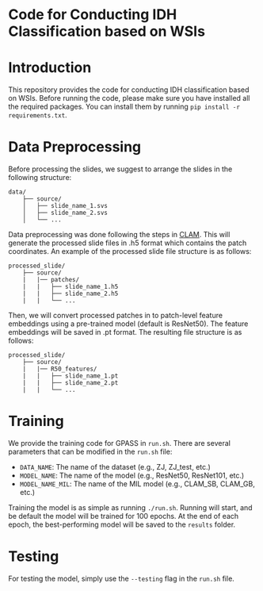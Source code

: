 # Code for Conducting IDH Classification based on WSIs

Introduction
===
This repository provides the code for conducting IDH classification based on WSIs.
Before running the code, please make sure you have installed all the required packages. You can install them by running `pip install -r requirements.txt`.

Data Preprocessing
===
Before processing the slides, we suggest to arrange the slides in the following structure:
```
data/
    ├── source/
    │   ├── slide_name_1.svs
    │   ├── slide_name_2.svs
    │   └── ...
```
Data preprocessing was done following the steps in [CLAM](https://github.com/mahmoodlab/CLAM). This will generate the processed slide files in .h5 format which contains the patch coordinates.
An example of the processed slide file structure is as follows:
```
processed_slide/
    ├── source/
    |   |── patches/
    |   |   ├── slide_name_1.h5
    |   |   ├── slide_name_2.h5
    |   |   └── ...
```
Then, we will convert processed patches in to patch-level feature embeddings using a pre-trained model (default is ResNet50). The feature embeddings will be saved in .pt format. The resulting file structure is as follows:
```
processed_slide/
    ├── source/
    |   |── R50_features/
    |   |   ├── slide_name_1.pt
    |   |   ├── slide_name_2.pt
    |   |   └── ...
```

Training
====
We provide the training code for GPASS in `run.sh`. There are several parameters that can be modified in the `run.sh` file:

* `DATA_NAME`: The name of the dataset (e.g., ZJ, ZJ_test, etc.)
* `MODEL_NAME`: The name of the model (e.g., ResNet50, ResNet101, etc.)
* `MODEL_NAME_MIL`: The name of the MIL model (e.g., CLAM_SB, CLAM_GB, etc.)

Training the model is as simple as running `./run.sh`. Running will start, and be default the model will be trained for 100 epochs. At the end of each epoch, the best-performing model will be saved to the `results` folder.

Testing
====
For testing the model, simply use the `--testing` flag in the `run.sh` file.

